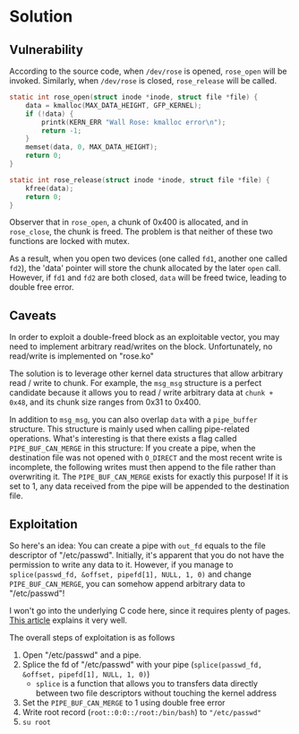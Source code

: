 # Solution

## Vulnerability

According to the source code, when `/dev/rose` is opened, `rose_open` will be invoked. Similarly, when `/dev/rose` is closed, `rose_release` will be called.

```c
static int rose_open(struct inode *inode, struct file *file) {
    data = kmalloc(MAX_DATA_HEIGHT, GFP_KERNEL);
    if (!data) {
        printk(KERN_ERR "Wall Rose: kmalloc error\n");
        return -1;
    }
    memset(data, 0, MAX_DATA_HEIGHT);
    return 0;
}

static int rose_release(struct inode *inode, struct file *file) {
    kfree(data);
    return 0;
}
```

Observer that in `rose_open`, a chunk of 0x400 is allocated, and in `rose_close`, the chunk is freed. The problem is that neither of these two functions are locked with mutex.

As a result, when you open two devices (one called `fd1`, another one called `fd2`), the 'data' pointer will store the chunk allocated by the later `open` call. However, if `fd1` and `fd2` are both closed, `data` will be freed twice, leading to double free error.

## Caveats

In order to exploit a double-freed block as an exploitable vector, you may need to implement arbitrary read/writes on the block. Unfortunately, no read/write is implemented on "rose.ko"

The solution is to leverage other kernel data structures that allow arbitrary read / write to chunk. For example, the `msg_msg` structure is a perfect candidate because it allows you to read / write arbitrary data at `chunk + 0x48`, and its chunk size ranges from 0x31 to 0x400.

In addition to `msg_msg`, you can also overlap `data` with a `pipe_buffer` structure. This structure is mainly used when calling pipe-related operations. What's interesting is that there exists a flag called `PIPE_BUF_CAN_MERGE` in this structure: If you create a pipe, when the destination file was not opened with `O_DIRECT` and the most recent write is incomplete, the following writes must then append to the file rather than overwriting it. The `PIPE_BUF_CAN_MERGE` exists for exactly this purpose! If it is set to 1, any data received from the pipe will be appended to the destination file.

## Exploitation

So here's an idea: You can create a pipe with `out_fd` equals to the file descriptor of "/etc/passwd". Initially, it's apparent that you do not have the permission to write any data to it. However, if you manage to `splice(passwd_fd, &offset, pipefd[1], NULL, 1, 0)` and change `PIPE_BUF_CAN_MERGE`, you can somehow append arbitrary data to "/etc/passwd"!

I won't go into the underlying C code here, since it requires plenty of pages. [This article](https://0x434b.dev/learning-linux-kernel-exploitation-part-2-cve-2022-0847/) explains it very well. 

The overall steps of exploitation is as follows

1. Open "/etc/passwd" and a pipe.
2. Splice the fd of "/etc/passwd" with your pipe (`splice(passwd_fd, &offset, pipefd[1], NULL, 1, 0)`)
    - `splice` is a function that allows you to transfers data directly between two file descriptors without touching the kernel address
2. Set the `PIPE_BUF_CAN_MERGE` to 1 using double free error
3. Write root record (`root::0:0::/root:/bin/bash`) to `"/etc/passwd"`
4. `su root`
